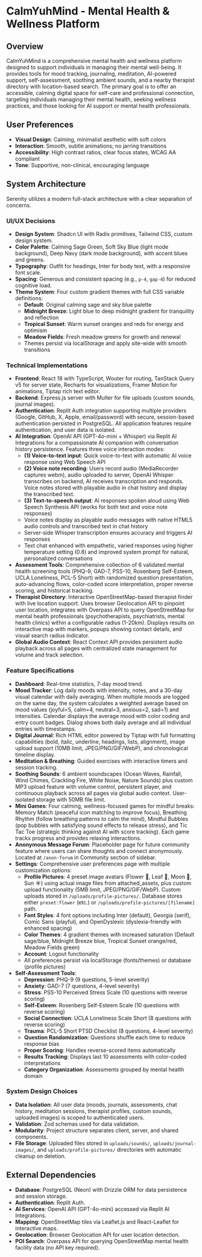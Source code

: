 # CalmYuhMind - Mental Health & Wellness Platform

## Overview
CalmYuhMind is a comprehensive mental health and wellness platform designed to support individuals in managing their mental well-being. It provides tools for mood tracking, journaling, meditation, AI-powered support, self-assessment, soothing ambient sounds, and a nearby therapist directory with location-based search. The primary goal is to offer an accessible, calming digital space for self-care and professional connection, targeting individuals managing their mental health, seeking wellness practices, and those looking for AI support or mental health professionals.

## User Preferences
- **Visual Design**: Calming, minimalist aesthetic with soft colors
- **Interaction**: Smooth, subtle animations; no jarring transitions
- **Accessibility**: High contrast ratios, clear focus states, WCAG AA compliant
- **Tone**: Supportive, non-clinical, encouraging language

## System Architecture
Serenity utilizes a modern full-stack architecture with a clear separation of concerns.

### UI/UX Decisions
- **Design System**: Shadcn UI with Radix primitives, Tailwind CSS, custom design system.
- **Color Palette**: Calming Sage Green, Soft Sky Blue (light mode background), Deep Navy (dark mode background), with accent blues and greens.
- **Typography**: Outfit for headings, Inter for body text, with a responsive font scale.
- **Spacing**: Generous and consistent spacing (e.g., `p-4`, `gap-4`) for reduced cognitive load.
- **Theme System**: Four custom gradient themes with full CSS variable definitions:
  - **Default**: Original calming sage and sky blue palette
  - **Midnight Breeze**: Light blue to deep midnight gradient for tranquility and reflection
  - **Tropical Sunset**: Warm sunset oranges and reds for energy and optimism
  - **Meadow Fields**: Fresh meadow greens for growth and renewal
  - Themes persist via localStorage and apply site-wide with smooth transitions

### Technical Implementations
- **Frontend**: React 18 with TypeScript, Wouter for routing, TanStack Query v5 for server state, Recharts for visualizations, Framer Motion for animations, Tiptap rich text editor.
- **Backend**: Express.js server with Multer for file uploads (custom sounds, journal images).
- **Authentication**: Replit Auth integration supporting multiple providers (Google, GitHub, X, Apple, email/password) with secure, session-based authentication persisted in PostgreSQL. All application features require authentication, and user data is isolated.
- **AI Integration**: OpenAI API (GPT-4o-mini + Whisper) via Replit AI Integrations for a compassionate AI companion with conversation history persistence. Features three voice interaction modes:
  - **(1) Voice-to-text input**: Quick voice-to-text with automatic AI voice response using Web Speech API
  - **(2) Voice note recording**: Users record audio (MediaRecorder captures webm), audio uploaded to server, OpenAI Whisper transcribes on backend, AI receives transcription and responds. Voice notes stored with playable audio in chat history and display the transcribed text.
  - **(3) Text-to-speech output**: AI responses spoken aloud using Web Speech Synthesis API (works for both text and voice note responses)
  - Voice notes display as playable audio messages with native HTML5 audio controls and transcribed text in chat history
  - Server-side Whisper transcription ensures accuracy and triggers AI responses
  - Text chat enhanced with empathetic, varied responses using higher temperature setting (0.8) and improved system prompt for natural, personalized conversations
- **Assessment Tools**: Comprehensive collection of 6 validated mental health screening tools (PHQ-9, GAD-7, PSS-10, Rosenberg Self-Esteem, UCLA Loneliness, PCL-5 Short) with randomized question presentation, auto-advancing flows, color-coded score interpretation, proper reverse scoring, and historical tracking.
- **Therapist Directory**: Interactive OpenStreetMap-based therapist finder with live location support. Uses browser Geolocation API to pinpoint user location, integrates with Overpass API to query OpenStreetMap for mental health professionals (psychotherapists, psychiatrists, mental health clinics) within a configurable radius (1-20km). Displays results on interactive map with markers, popups showing contact details, and visual search radius indicator.
- **Global Audio Context**: React Context API provides persistent audio playback across all pages with centralized state management for volume and track selection.

### Feature Specifications
- **Dashboard**: Real-time statistics, 7-day mood trend.
- **Mood Tracker**: Log daily moods with intensity, notes, and a 30-day visual calendar with daily averaging. When multiple moods are logged on the same day, the system calculates a weighted average based on mood values (joyful=5, calm=4, neutral=3, anxious=2, sad=1) and intensities. Calendar displays the average mood with color coding and entry count badges. Dialog shows both daily average and all individual entries with timestamps.
- **Digital Journal**: Rich HTML editor powered by Tiptap with full formatting capabilities (bold, italic, underline, headings, lists, alignment), image upload support (10MB limit, JPEG/PNG/GIF/WebP), and chronological timeline display.
- **Meditation & Breathing**: Guided exercises with interactive timers and session tracking.
- **Soothing Sounds**: 6 ambient soundscapes (Ocean Waves, Rainfall, Wind Chimes, Crackling Fire, White Noise, Nature Sounds) plus custom MP3 upload feature with volume control, persistent player, and continuous playback across all pages via global audio context. User-isolated storage with 50MB file limit.
- **Mini Games**: Four calming, wellness-focused games for mindful breaks: Memory Match (peaceful icon matching to improve focus), Breathing Rhythm (follow breathing patterns to calm the mind), Mindful Bubbles (pop bubbles with satisfying sound effects to release stress), and Tic Tac Toe (strategic thinking against AI with score tracking). Each game tracks progress and provides relaxing interactions.
- **Anonymous Message Forum**: Placeholder page for future community feature where users can share thoughts and connect anonymously. Located at `/anon-forum` in Community section of sidebar.
- **Settings**: Comprehensive user preferences page with multiple customization options:
  - **Profile Pictures**: 4 preset image avatars (Flower 🌸, Leaf 🍃, Moon 🌙, Sun ☀️) using actual image files from attached_assets, plus custom upload functionality (5MB limit, JPEG/PNG/GIF/WebP). Custom uploads stored in `/uploads/profile-pictures/`. Database stores either `preset:flower` (etc.) or `/uploads/profile-pictures/[filename]` path.
  - **Font Styles**: 4 font options including Inter (default), Georgia (serif), Comic Sans (playful), and OpenDyslexic (dyslexia-friendly with enhanced spacing)
  - **Color Themes**: 4 gradient themes with increased saturation (Default sage/blue, Midnight Breeze blue, Tropical Sunset orange/red, Meadow Fields green)
  - **Account**: Logout functionality
  - All preferences persist via localStorage (fonts/themes) or database (profile pictures)
- **Self-Assessment Tools**: 
  - **Depression**: PHQ-9 (9 questions, 5-level severity)
  - **Anxiety**: GAD-7 (7 questions, 4-level severity)
  - **Stress**: PSS-10 Perceived Stress Scale (10 questions with reverse scoring)
  - **Self-Esteem**: Rosenberg Self-Esteem Scale (10 questions with reverse scoring)
  - **Social Connection**: UCLA Loneliness Scale Short (8 questions with reverse scoring)
  - **Trauma**: PCL-5 Short PTSD Checklist (8 questions, 4-level severity)
  - **Question Randomization**: Questions shuffle each time to reduce response bias
  - **Proper Scoring**: Handles reverse-scored items automatically
  - **Results Tracking**: Displays last 10 assessments with color-coded interpretations
  - **Category Organization**: Assessments grouped by mental health domain

### System Design Choices
- **Data Isolation**: All user data (moods, journals, assessments, chat history, meditation sessions, therapist profiles, custom sounds, uploaded images) is scoped to authenticated users.
- **Validation**: Zod schemas used for data validation.
- **Modularity**: Project structure separates client, server, and shared components.
- **File Storage**: Uploaded files stored in `uploads/sounds/`, `uploads/journal-images/`, and `uploads/profile-pictures/` directories with automatic cleanup on deletion.

## External Dependencies
- **Database**: PostgreSQL (Neon) with Drizzle ORM for data persistence and session storage.
- **Authentication**: Replit Auth.
- **AI Services**: OpenAI API (GPT-4o-mini) accessed via Replit AI Integrations.
- **Mapping**: OpenStreetMap tiles via Leaflet.js and React-Leaflet for interactive maps.
- **Geolocation**: Browser Geolocation API for user location detection.
- **POI Search**: Overpass API for querying OpenStreetMap mental health facility data (no API key required).